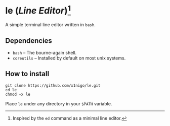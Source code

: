 # le (*Line Editor*)[^1]

A simple terminal line editor written in `bash`.

## Dependencies

- `bash` &ndash; The bourne-again shell.
- `coreutils` &ndash; Installed by default on most unix systems.

## How to install

```
git clone https://github.com/x1nigo/le.git
cd le
chmod +x le
```

Place `le` under any directory in your `$PATH` variable.

[^1]: Inspired by the `ed` command as a minimal line editor.
